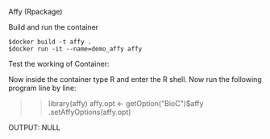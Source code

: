 Affy (Rpackage)

Build and run the container

	$docker build -t affy .
	$docker run -it --name=demo_affy affy


Test the working of Container:

Now inside the container type R and enter the  R shell.
Now run the following program line by line:

>> library(affy)
>> affy.opt <- getOption("BioC")$affy
>> .setAffyOptions(affy.opt)

OUTPUT:
NULL
